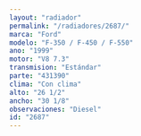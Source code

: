 ```yaml
---
layout: "radiador"
permalink: "/radiadores/2687/"
marca: "Ford"
modelo: "F-350 / F-450 / F-550"
ano: "1999"
motor: "V8 7.3"
transmision: "Estándar"
parte: "431390"
clima: "Con clima"
alto: "26 1/2"
ancho: "30 1/8"
observaciones: "Diesel"
id: "2687"
---
```


